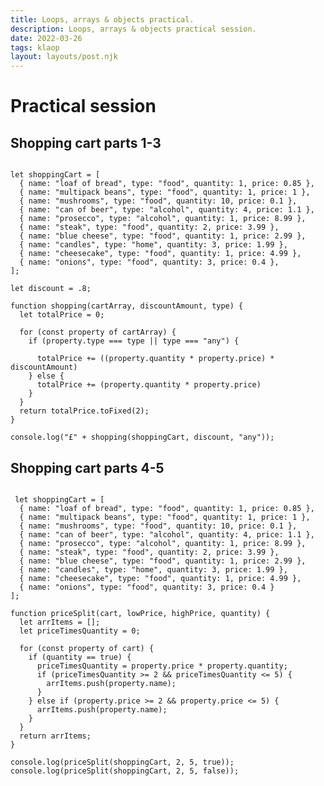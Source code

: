 ```yaml
---
title: Loops, arrays & objects practical.
description: Loops, arrays & objects practical session.
date: 2022-03-26
tags: klaop
layout: layouts/post.njk
---
```


# Practical session

## Shopping cart parts 1-3

<pre><code>
let shoppingCart = [
  { name: "loaf of bread", type: "food", quantity: 1, price: 0.85 },
  { name: "multipack beans", type: "food", quantity: 1, price: 1 },
  { name: "mushrooms", type: "food", quantity: 10, price: 0.1 },
  { name: "can of beer", type: "alcohol", quantity: 4, price: 1.1 },
  { name: "prosecco", type: "alcohol", quantity: 1, price: 8.99 },
  { name: "steak", type: "food", quantity: 2, price: 3.99 },
  { name: "blue cheese", type: "food", quantity: 1, price: 2.99 },
  { name: "candles", type: "home", quantity: 3, price: 1.99 },
  { name: "cheesecake", type: "food", quantity: 1, price: 4.99 },
  { name: "onions", type: "food", quantity: 3, price: 0.4 },
];

let discount = .8;

function shopping(cartArray, discountAmount, type) {
  let totalPrice = 0;
  
  for (const property of cartArray) {
    if (property.type === type || type === "any") {
      
      totalPrice += ((property.quantity * property.price) * discountAmount)
    } else {
      totalPrice += (property.quantity * property.price)    
    }
  }
  return totalPrice.toFixed(2);
}

console.log("£" + shopping(shoppingCart, discount, "any"));
</code></pre>

## Shopping cart parts 4-5


<pre><code>
 let shoppingCart = [
  { name: "loaf of bread", type: "food", quantity: 1, price: 0.85 },
  { name: "multipack beans", type: "food", quantity: 1, price: 1 },
  { name: "mushrooms", type: "food", quantity: 10, price: 0.1 },
  { name: "can of beer", type: "alcohol", quantity: 4, price: 1.1 },
  { name: "prosecco", type: "alcohol", quantity: 1, price: 8.99 },
  { name: "steak", type: "food", quantity: 2, price: 3.99 },
  { name: "blue cheese", type: "food", quantity: 1, price: 2.99 },
  { name: "candles", type: "home", quantity: 3, price: 1.99 },
  { name: "cheesecake", type: "food", quantity: 1, price: 4.99 },
  { name: "onions", type: "food", quantity: 3, price: 0.4 }
];

function priceSplit(cart, lowPrice, highPrice, quantity) {
  let arrItems = [];
  let priceTimesQuantity = 0;

  for (const property of cart) {
    if (quantity == true) {
      priceTimesQuantity = property.price * property.quantity;
      if (priceTimesQuantity >= 2 && priceTimesQuantity <= 5) {
        arrItems.push(property.name);
      }
    } else if (property.price >= 2 && property.price <= 5) {
      arrItems.push(property.name);
    }
  }
  return arrItems;
}

console.log(priceSplit(shoppingCart, 2, 5, true));
console.log(priceSplit(shoppingCart, 2, 5, false));
</code></pre>